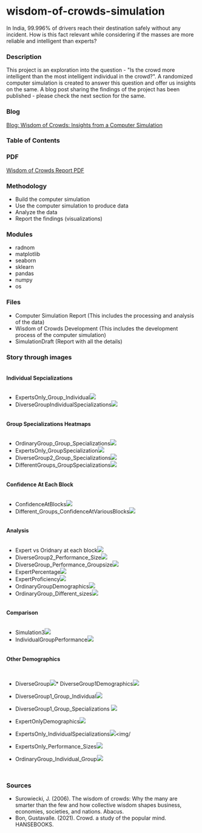 # wisdom-of-crowds-simulation
In India, 99.996% of drivers reach their destination safely without any incident. How is this fact relevant while considering if the masses are more reliable and intelligent than experts?

### Description
This project is an exploration into the question - "Is the crowd more intelligent than the most intelligent individual in the crowd?". A randomized computer simulation 
is created to answer this question and offer us insights on the same. A blog post sharing the findings of the project has been published - please check the next section for the same. 

### Blog
[Blog: Wisdom of Crowds: Insights from a Computer Simulation ](https://tippingathought.blogspot.com/2021/07/wisdom-of-crowds-insights-from-computer.html)

### Table of Contents


### PDF 
[Wisdom of Crowds Report PDF](./SimulationDraft-28-9-2020.pdf)

### Methodology 
* Build the computer simulation 
* Use the computer simulation to produce data 
* Analyze the data 
* Report the findings (visualizations)

### Modules 
* radnom 
* matplotlib
* seaborn
* sklearn
* pandas 
* numpy 
* os 


### Files 
* Computer Simulation Report (This includes the processing and analysis of the data)
* Wisdom of Crowds Development (This includes the development process of the computer simulation)
* SimulationDraft (Report with all the details)

### Story through images
<div style="display:flex; flex-direction:column; flex-grow:1;">

 
 
 #### Individual Sepcializations
 * ExpertsOnly_Group_Individual<img src='images/ExpertsOnly_Group_Individual.png'><img/>
 * DiverseGroupIndividualSpecializations<img src='images/DiverseGroupIndividualSpecializations.jpg.jpg'><img/>

 #### Group Specializations Heatmaps
 * OrdinaryGroup_Group_Specializations<img src='images/OrdinaryGroup_Group_Specializations.jpg.jpg'><img/>
 * ExpertsOnly_GroupSpecialization<img src='images/ExpertsOnly_GroupSpecialization.jpg.jpg'><img/>
 * DiverseGroup2_Group_Specializations<img src='images/DiverseGroup2_Group_Specializations.jpg.jpg'><img/>
 * DifferentGroups_GroupSpecializations<img src='images/DifferentGroups_GroupSpecializations.jpg.jpg'><img/>
  
 
 #### Confidence At Each Block
 * ConfidenceAtBlocks<img src='images/ConfidenceAtBlocks.jpg.jpg'><img/>
 * Different_Groups_ConfidenceAtVariousBlocks<img src='images/Different_Groups_ConfidenceAtVariousBlocks.jpg.jpg'><img/>
 

#### Analysis
 * Expert vs Oridnary at each block<img src='images/NewBackground.jpg.jpg'><img/>
 * DiverseGroup2_Performance_Size<img src='images/DiverseGroup2_Performance_Size.jpg.jpg'><img/>
 * DiverseGroup_Performance_Groupsize<img src='images/DiverseGroup_Performance_Groupsize.jpg.jpg'><img/>
 * ExpertPercentage<img src='images/ExpertPercentage.jpg.jpg'><img/>
 * ExpertProficiency<img src='images/ExpertProficiency.jpg.jpg'><img/>
 * OrdinaryGroupDemographics<img src='images/OrdinaryGroupDemographics.jpg'><img/>
 * OrdinaryGroup_Different_sizes<img src='images/OrdinaryGroup_Different_sizes.jpg.jpg'><img/>

#### Comparison
 * Simulation3<img src='images/Simulation3.jpg'><img/>
 * IndividualGroupPerformance<img src='images/IndividualGroupPerformance.jpg.jpg'><img/>


#### Other Demographics


 * DiverseGroup<img src='images/DiverseGroup.jpg'><img/>* DiverseGroup1Demographics<img src='images/DiverseGroup1Demographics.jpg'><img/>
 * DiverseGroup1_Group_Individual<img src='images/DiverseGroup1_Group_Individual.jpg'><img/>
 * DiverseGroup1_Group_Specializations <img src='images/DiverseGroup1_Group_Specializations.jpg.jpg'><img/>
 * ExpertOnlyDemographics<img src='images/ExpertOnlyDemographics.jpg'><img/>


 * ExpertsOnly_IndividualSpecializations<img src='images/ExpertsOnly_IndividualSpecializations.jpg.jpg'><img/
 * ExpertsOnly_Performance_Sizes<img src='images/ExpertsOnly_Performance_Sizes.jpg.jpg'><img/>

 * OrdinaryGroup_Individual_Group<img src='images/OrdinaryGroup_Individual_Group.jpg'><img/>

<div/>
 
### Sources 
* Surowiecki, J. (2006). The wisdom of crowds: Why the many are smarter than the few and how collective wisdom shapes business, economies, societies, and nations. Abacus. 
* Bon, Gustavalle. (2021). Crowd. a study of the popular mind. HANSEBOOKS. 
